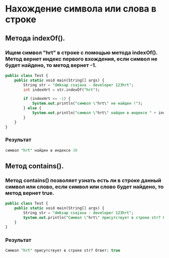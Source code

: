 # Нахождение символа или слова в строке
## Метода indexOf().

### Ищем символ "hrt" в строке с помощью метода indexOf(). Метод вернет индекс первого вхождения, если символ не будет найдено, то метод вернет -1.


``` sql
public class Test {
    public static void main(String[] args) {
        String str = "dmksap csajava - developer 123hrt";
        int indexHrt = str.indexOf("hrt");

        if (indexHrt == -1) {
            System.out.println("символ \"hrt\" не найден !");
        } else {
            System.out.println("символ \"hrt\" найден в индексе " + indexHrt);
        }
    }
}
```

### Результат
``` sql
символ "hrt" найден в индексе 30
```
## Метод contains().

### Метод contains() позволяет узнать есть ли в строке данный символ или слово, если символ или слово будет найдено, то метод вернет true.

``` sql
public class Test {
    public static void main(String[] args) {
        String str = "dmksap csajava - developer 123hrt";
        System.out.println("Символ \"hrt\" присутствует в строке str? Ответ: " + str.contains("hrt"));
    }
}
```

### Результат
``` sql
Символ "hrt" присутствует в строке str? Ответ: true
```
